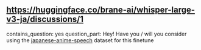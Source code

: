 ## https://huggingface.co/brane-ai/whisper-large-v3-ja/discussions/1

contains_question: yes
question_part: Hey! Have you / will you consider using the [japanese-anime-speech](https://huggingface.co/datasets/joujiboi/japanese-anime-speech) dataset for this finetune
